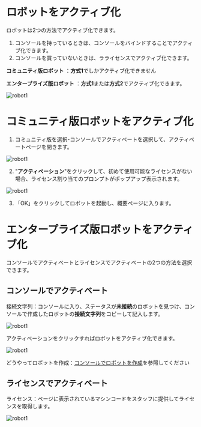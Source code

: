 # ロボットをアクティブ化

ロボットは2つの方法でアクティブ化できます。
1. コンソールを持っているときは、コンソールをバインドすることでアクティブ化できます。
2. コンソールを買っていないときは、ラライセンスでアクティブ化できます。

**コミュニティ版ロボット** ：**方式1**でしかアクティブ化できません

**エンタープライズ版ロボット** ：**方式1**または**方式2**でアクティブ化できます。

![robot1](https://docimages.blob.core.chinacloudapi.cn/images/Robot/ActiveRobot-0.png)


# コミュニティ版ロボットをアクティブ化
1. コミュニティ版を選択-コンソールでアクティベートを選択して、アクティベートページを開きます。

![robot1](https://docimages.blob.core.chinacloudapi.cn/images/Robot/activecommunityrobot-N-1.png)

2. "**アクティベーション**"をクリックして、初めて使用可能なライセンスがない場合、ライセンス割り当てのプロンプトがポップアップ表示されます。

![robot1](https://docimages.blob.core.chinacloudapi.cn/images/Robot/robotlicense20201230.png)

3. 「OK」をクリックしてロボットを起動し、概要ページに入ります。


# エンタープライズ版ロボットをアクティブ化
コンソールでアクティベートとライセンスでアクティベートの2つの方法を選択できます。

## コンソールでアクティベート

接続文字列：コンソールに入り、ステータスが**未接続**のロボットを見つけ、コンソールで作成したロボットの**接続文字列**をコピーして記入します。

![robot1](https://docimages.blob.core.chinacloudapi.cn/images/Robot/getrobotconnectionstring.png)


アクティベーションをクリックすればロボットをアクティブ化できます。

![robot1](https://docimages.blob.core.chinacloudapi.cn/images/Robot/activebyconsole2-N-1.png)

どうやってロボットを作成：[コンソールでロボットを作成](..\Console\robot\manageRobot.md?_v=v2020.4)を参照してください

## ライセンスでアクティベート

ライセンス：ページに表示されているマシンコードをスタッフに提供してライセンスを取得します。

![robot1](https://docimages.blob.core.chinacloudapi.cn/images/Robot/activebylocal-N-1.png)
